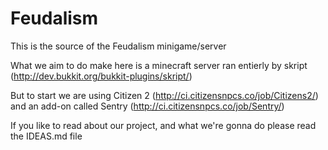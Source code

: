 Feudalism
=========

This is the source of the Feudalism minigame/server

What we aim to do make here is a minecraft server ran entierly by skript (http://dev.bukkit.org/bukkit-plugins/skript/)

But to start we are using Citizen 2 (http://ci.citizensnpcs.co/job/Citizens2/) and an add-on called Sentry (http://ci.citizensnpcs.co/job/Sentry/)

If you like to read about our project, and what we're gonna do please read the IDEAS.md file
